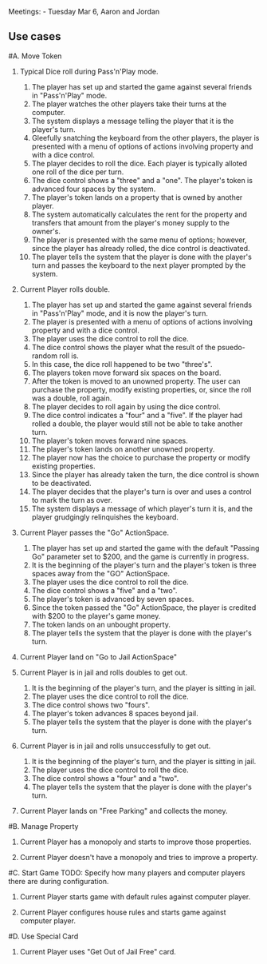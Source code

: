 Meetings: 
    - Tuesday Mar 6, Aaron and Jordan

## Use cases

#A. Move Token

1. Typical Dice roll during Pass'n'Play mode.
    1. The player has set up and started the game against several friends in "Pass'n'Play" mode.
    2. The player watches the other players take their turns at the computer.
    3. The system displays a message telling the player that it is the player's turn.
    4. Gleefully snatching the keyboard from the other players, the player is presented with a menu of options of actions involving property and with a dice control.
    5. The player decides to roll the dice. Each player is typically alloted one roll of the dice per turn.
    6. The dice control shows a "three" and a "one". The player's token is advanced four spaces by the system.
    7. The player's token lands on a property that is owned by another player.
    8. The system automatically calculates the rent for the property and transfers that amount from the player's money supply to the owner's.
    9. The player is presented with the same menu of options; however, since the player has already rolled, the dice control is deactivated.
    10. The player tells the system that the player is done with the player's turn and passes the keyboard to the next player prompted by the system.

2. Current Player rolls double.
    1. The player has set up and started the game against several friends in "Pass'n'Play" mode, and it is now the player's turn.
    4. The player is presented with a menu of options of actions involving property and with a dice control.
    5. The player uses the dice control to roll the dice.
    6. The dice control shows the player what the result of the psuedo-random roll is.
    7. In this case, the dice roll happened to be two "three's".
    8. The players token move forward six spaces on the board.
    9. After the token is moved to an unowned property. The user can purchase the property, modify existing properties, or, since the roll was a double, roll again.
    10. The player decides to roll again by using the dice control.
    11. The dice control indicates a "four" and a "five". If the player had rolled a double, the player would still not be able to take another turn.
    12. The player's token moves forward nine spaces.
    13. The player's token lands on another unowned property.
    14. The player now has the choice to purchase the property or modify existing properties.
    15. Since the player has already taken the turn, the dice control is shown to be deactivated.
    16. The player decides that the player's turn is over and uses a control to mark the turn as over.
    17. The system displays a message of which player's turn it is, and the player grudgingly relinquishes the keyboard.

3. Current Player passes the "Go" ActionSpace.
    1. The player has set up and started the game with the default "Passing Go" parameter set to $200, and the game is currently in progress.
    2. It is the beginning of the player's turn and the player's token is three spaces away from the "GO" ActionSpace.
    3. The player uses the dice control to roll the dice.
    4. The dice control shows a "five" and a "two".
    5. The player's token is advanced by seven spaces.
    6. Since the token passed the "Go" ActionSpace, the player is credited with $200 to the player's game money.
    7. The token lands on an unbought property.
    8. The player tells the system that the player is done with the player's turn.

4. Current Player land on "Go to Jail ActionSpace"

5. Current Player is in jail and rolls doubles to get out.
   1. It is the beginning of the player's turn, and the player is sitting in jail.
   2. The player uses the dice control to roll the dice.
   3. The dice control shows two "fours".
   4. The player's token advances 8 spaces beyond jail.
   5. The player tells the system that the player is done with the player's turn.

6. Current Player is in jail and rolls unsuccessfully to get out.
   1. It is the beginning of the player's turn, and the player is sitting in jail.
   2. The player uses the dice control to roll the dice.
   3. The dice control shows a "four" and a "two".
   4. The player tells the system that the player is done with the player's turn.

7. Current Player lands on "Free Parking" and collects the money.

#B. Manage Property
1. Current Player has a monopoly and starts to improve those properties.

2. Current Player doesn't have a monopoly and tries to improve a property.

#C. Start Game
TODO: Specify how many players and computer players there are during configuration.  

1. Current Player starts game with default rules against computer player.

2. Current Player configures house rules and starts game against computer player.

#D. Use Special Card

1. Current Player uses "Get Out of Jail Free" card.
